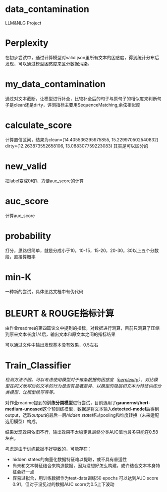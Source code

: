 # data_contamination
LLM&amp;NLG Project
# Perplexity
在初步尝试中，通过计算模型对valid.json里所有文本的困惑度，得到统计分布后发现，可以通过模型困惑度来区分数据污染。
# my_data_contamination
通过对文本截断，让模型进行补全，比较补全后的句子与原句子的相似度来判断句子是clean还是dirty，评测指标主要用SequenceMatching,余弦相似度
# calculate_score
计算置信区间，结果为clean=(14.405536295975855, 15.229970502540832)
dirty=(12.263873552658106, 13.088307759223083)
其实是可以区分的
# new_valid
把label变成0和1，方便auc_score的计算
# auc_score
计算auc_score
# probability
打分，思路很简单，就是分成小于10，10-15，15-20，20-30，30以上五个分数段，直接算概率
# min-K
一种新的尝试，具体思路文档中有伪代码
# BLEURT & ROUGE指标计算
由作业readme的第四篇论文中提到的指标，对数据进行测算，目前只测算了压缩到原来文本长度1/4后，输出文本和原文本之间的指标结果

可以通过文件中输出发现基本没有效果，0.5左右

# Train_Classifier
*检测方法不限。可以考虑使用模型对于每条数据的困惑度（[perplexity](https://huggingface.co/docs/transformers/perplexity)）、对比模型在同义改写后的文本的行为是否有显著差异、以模型的隐层和文本为特征训练分类模型、让模型续写等等。*

对作业readme提到的**训练分类模型**进行尝试，目前选用了**gaunernst/bert-medium-uncased**这个预训练模型，数据是将文本输入**detected-model**后得到output，选取*output*的最后一层*hidden state*经过pooling和维度转换（未来适配选用模型）构成。

结果发现效果依旧不行，输出效果不太稳定且最终分类AUC值也最多只能在0.58左右。

考虑是由于训练数据不好导致的，可能存在：
- hidden states的向量化数据特征难以提取，或不具有普适性
- 尚未和文本特征结合来构造数据，因为没想好怎么构建，或许结合文本本身特征会好一点
- 容易过拟合，用训练数据作为test-data训练50 epochs 可以达到AUC score 0.91，但对于没见过的数据AUC score为0.5上下波动
